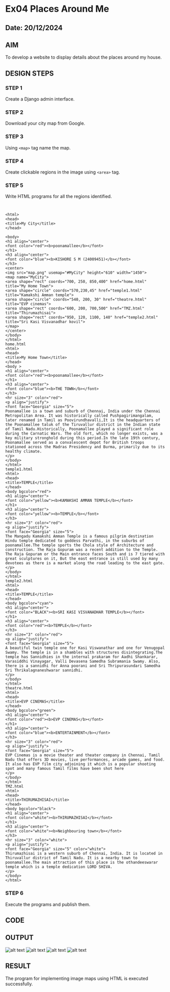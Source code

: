 # Ex04 Places Around Me
## Date: 20/12/2024

## AIM
To develop a website to display details about the places around my house.

## DESIGN STEPS

### STEP 1
Create a Django admin interface.

### STEP 2
Download your city map from Google.

### STEP 3
Using ```<map>``` tag name the map.

### STEP 4
Create clickable regions in the image using ```<area>``` tag.

### STEP 5
Write HTML programs for all the regions identified.

```


<html>
<head>
<title>My City</title>
</head>

<body>
<h1 align="center">
<font color="red"><b>poonamallee</b></font>
</h1>
<h3 align="center">
<font color="blue"><b>KISHORE S M (24009451)</b></font>
</h3>
<center>
<img src="map.png" usemap="#MyCity" height="610" width="1450">
<map name="MyCity">
<area shape="rect" coords="700, 250, 850,400" href="home.html" title="My Home Town">
<area shape="circle" coords="570,230,45" href="temple1.html" title="Kamakshi Amman temple">
<area shape="circle" coords="540, 200, 30" href="theatre.html" title="EVP cinemas">
<area shape="rect" coords="600, 200, 700,500" href="TMZ.html" title="Thirumazhisai">
<area shape="rect" coords="950, 120, 1100, 140" href="temple2.html" title="Sri Kasi Visvanadhar kovil">
</map>
</center>
</body>
</html>
home.html
<html>
<head>
<title>My Home Town</title>
</head>
<body >
<h1 align="center">
<font color="red"><b>poonamallee</b></font>
</h1>
<h3 align="center">
<font color="blue"><b>THE TOWN</b></font>
</h3>
<hr size="3" color="red">
<p align="justify">
<font face="Georgia" size="5">
Poonamallee is a town and suburb of Chennai, India under the Chennai Metropolitan Area. It was historically called Pushpagirimangalam, later renamed in Tamil as Poovirundhavalli,It is the headquarters of the Poonamallee taluk of the Tiruvallur district in the Indian state of Tamil Nadu.Historically, Poonamallee played a significant role during the Carnatic Wars. The old fort, which no longer exists, was a key military stronghold during this period.In the late 19th century, Poonamallee served as a convalescent depot for British troops stationed across the Madras Presidency and Burma, primarily due to its healthy climate.
</p>
</body>
</html>
temple1.html
<html>
<head>
<title>TEMPLE</title>
</head>
<body bgcolor="red">
<h1 align="center">
<font color="yellow"><b>KAMAKSHI AMMAN TEMPLE</b></font>
</h1>
<h3 align="center">
<font color="yellow"><b>TEMPLE</b></font>
</h3>
<hr size="3" color="red">
<p align="justify">
<font face="Georgia" size="5">
The Mangadu Kamakshi Amman Temple is a famous pilgrim destination Hindu temple dedicated to goddess Parvathi, in the suburbs of poonamallee.The temple sports the Chola style of Architecture and construction. The Raja Gopuram was a recent addition to the Temple. The Raja Gopuram or the Main entrance faces South and is 7 tiered with great sculptures on it, But the east entrance is still used by many devotees as there is a market along the road leading to the east gate.
</p>
</body>
</html>
temple2.html
<html>
<head>
<title>TEMPLE</title>
</head>
<body bgcolor="cyan">
<h1 align="center">
<font color="BLACK"><b>SRI KASI VISVANADHAR TEMPLE</b></font>
</h1>
<h3 align="center">
<font color="red"><b>TEMPLE</b></font>
</h3>
<hr size="3" color="red">
<p align="justify">
<font face="Georgia" size="5">
A beautiful twin temple one for Kasi Viswanathar and one for Venugopal Swamy. The temple is in a shambles with structures disintegrating.The temple has Sannidhies in the internal prakaram for Aadhi Shankarar, Varasiddhi Vinayagar, Valli Devasena Samedha Subramania Swamy. Also, there is a sannidhi for Anna poorani and Sri Thripurasundari Samedha Sri Thrikalagnaneshwarar sannidhi. 
</p>
</body>
</html>
theatre.html
<html>
<head>
<title>EVP CINEMAS</title>
</head>
<body bgcolor="green">
<h1 align="center">
<font color="red"><b>EVP CINEMAS</b></font>
</h1>
<h3 align="center">
<font color="blue"><b>ENTERTAINMENT</b></font>
</h3>
<hr size="3" color="red">
<p align="justify">
<font face="Georgia" size="5">
EVP Cinemas is a movie theater and theater company in Chennai, Tamil Nadu that offers 3D movies, live performances, arcade games, and food. It also has EVP film city adjoining it which is a popular shooting spot and many famous Tamil films have been shot here
</p>
</body>
</html>
TMZ.html
<html>
<head>
<title>THIRUMAZHISAI</title>
</head>
<body bgcolor="black">
<h1 align="center">
<font color="white"><b>THIRUMAZHISAI</b></font>
</h1>
<h3 align="center">
<font color="white"><b>Neighbouring town</b></font>
</h3>
<hr size="3" color="white">
<p align="justify">
<font face="Georgia" size="5" color="white">
Thirumazhisai is a western suburb of Chennai, India. It is located in Thiruvallur district of Tamil Nadu. It is a nearby town to poonamallee.The main attraction of this place is the othandeeswarar temple which is a temple dedication LORD SHIVA.
</p>
</body>
</html>

```

### STEP 6
Execute the programs and publish them.

## CODE


## OUTPUT

![alt text](<Screenshot 2024-12-22 161926.png>)
![alt text](<Screenshot 2024-12-22 161947.png>)
![alt text](<Screenshot 2024-12-22 162014.png>)
![alt text](<Screenshot 2024-12-22 162039.png>)

## RESULT
The program for implementing image maps using HTML is executed successfully.
